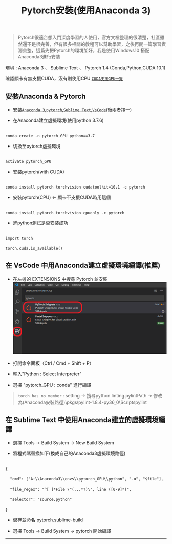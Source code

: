 ﻿---
title: Pytorch安裝(使用Anaconda 3)
layout: single
category: Pytorch
tag: 環境建置
toc: true
toc_label: "目錄"
toc_icon: "th-list"
header:
  teaser: "/assets/images/PytorchInstall/pytorch.png"
---
>Pytorch很適合想入門深度學習的人使用，官方文檔整理的很清楚，社區雖然還不是很完善，但有很多相關的教程可以幫助學習，之後再開一篇學習資源彙整，這篇先把Pytorch的環境架好，我是使用Windows10 搭配Anaconda3進行安裝

環境 : 
Anaconda 3 、 Sublime Text 、 Pytorch 1.4 (Conda,Python,CUDA 10.1)

確認顯卡有無支援CUDA，沒有則使用CPU [`CUDA支援GPU一覽`](https://developer.nvidia.com/cuda-gpus)


## **安裝Anaconda & Pytorch**

- 安裝[`Anaconda 3`](https://www.anaconda.com/),[`pytorch`](https://pytorch.org/get-started/locally/),[`Sublime Text`](https://www.sublimetext.com/),[`VsCode`](https://code.visualstudio.com/)(後兩者擇一)

- 在Anaconda建立虛擬環境(使用python 3.7.6)

```

conda create -n pytorch_GPU python==3.7

```

- 切換至pytorch虛擬環境

```

activate pytorch_GPU

```

- 安裝pytorch(with CUDA)

```

conda install pytorch torchvision cudatoolkit=10.1 -c pytorch

```

- 安裝pytorch(CPU) <- 顯卡不支援CUDA時用這個

```

conda install pytorch torchvision cpuonly -c pytorch

```

- 進python測試是否安裝成功

```

import torch

torch.cuda.is_available()

```

## **在 VsCode 中用Anaconda建立虛擬環境編譯(推薦)**

- 在左邊的 EXTENSIONS 中搜尋 Pytorch 並安裝
![](/assets/images/PytorchInstall/1.png)
- 打開命令面板（Ctrl / Cmd + Shift + P）

- 輸入"Python : Select Interpreter"

- 選擇 "pytorch_GPU : conda" 進行編譯

>`torch has no member` : setting -> 搜尋python.linting.pylintPath -> 修改為(Anaconda安裝路徑)\pkgs\pylint-1.8.4-py36_0\Scriptspylint


## **在 Sublime Text 中使用Anaconda建立的虛擬環境編譯**

- 選擇 Tools -> Build System -> New Build System

- 將程式碼替換如下(換成自己的Anaconda3虛擬環境路徑)

```

{

  "cmd": ["A:\\Anaconda3\\envs\\pytorch_GPU\\python", "-u", "$file"],

  "file_regex": "^[ ]*File \"(...*?)\", line ([0-9]*)",

  "selector": "source.python"

}

```

- 儲存並命名 pytorch.sublime-build

- 選擇 Tools -> Build System -> pytorch 開始編譯

---

